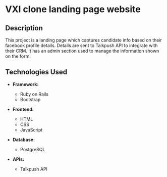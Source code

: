 # VXI clone landing page website

## Description

This project is a landing page which captures candidate info based on their facebook profile details. Details are sent to Talkpush API to integrate with their CRM. It has an admin section used to manage the information shown on the form.

## Technologies Used

- **Framework:**
  - Ruby on Rails
  - Bootstrap

- **Frontend:**
  - HTML
  - CSS
  - JavaScript

- **Database:**
  - PostgreSQL

- **APIs:**
  - Talkpush API
